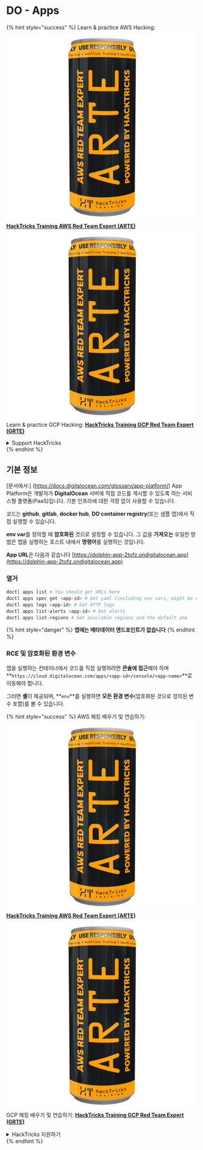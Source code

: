 # DO - Apps

{% hint style="success" %}
Learn & practice AWS Hacking:<img src="../../../.gitbook/assets/image (1) (1) (1).png" alt="" data-size="line">[**HackTricks Training AWS Red Team Expert (ARTE)**](https://training.hacktricks.xyz/courses/arte)<img src="../../../.gitbook/assets/image (1) (1) (1).png" alt="" data-size="line">\
Learn & practice GCP Hacking: <img src="../../../.gitbook/assets/image (2).png" alt="" data-size="line">[**HackTricks Training GCP Red Team Expert (GRTE)**<img src="../../../.gitbook/assets/image (2).png" alt="" data-size="line">](https://training.hacktricks.xyz/courses/grte)

<details>

<summary>Support HackTricks</summary>

* Check the [**subscription plans**](https://github.com/sponsors/carlospolop)!
* **Join the** 💬 [**Discord group**](https://discord.gg/hRep4RUj7f) or the [**telegram group**](https://t.me/peass) or **follow** us on **Twitter** 🐦 [**@hacktricks\_live**](https://twitter.com/hacktricks_live)**.**
* **Share hacking tricks by submitting PRs to the** [**HackTricks**](https://github.com/carlospolop/hacktricks) and [**HackTricks Cloud**](https://github.com/carlospolop/hacktricks-cloud) github repos.

</details>
{% endhint %}

## 기본 정보

[문서에서:] (https://docs.digitalocean.com/glossary/app-platform/) App Platform은 개발자가 **DigitalOcean** 서버에 직접 코드를 게시할 수 있도록 하는 서비스형 플랫폼(PaaS)입니다. 기본 인프라에 대한 걱정 없이 사용할 수 있습니다.

코드는 **github**, **gitlab**, **docker hub**, **DO container registry**(또는 샘플 앱)에서 직접 실행할 수 있습니다.

**env var**를 정의할 때 **암호화된** 것으로 설정할 수 있습니다. 그 값을 **가져오는** 유일한 방법은 앱을 실행하는 호스트 내에서 **명령어**를 실행하는 것입니다.

**App URL**은 다음과 같습니다 [https://dolphin-app-2tofz.ondigitalocean.app](https://dolphin-app-2tofz.ondigitalocean.app)

### 열거
```bash
doctl apps list # You should get URLs here
doctl apps spec get <app-id> # Get yaml (including env vars, might be encrypted)
doctl apps logs <app-id> # Get HTTP logs
doctl apps list-alerts <app-id> # Get alerts
doctl apps list-regions # Get available regions and the default one
```
{% hint style="danger" %}
**앱에는 메타데이터 엔드포인트가 없습니다**
{% endhint %}

### RCE 및 암호화된 환경 변수

앱을 실행하는 컨테이너에서 코드를 직접 실행하려면 **콘솔에 접근**해야 하며 **`https://cloud.digitalocean.com/apps/<app-id>/console/<app-name>`**로 이동해야 합니다.

그러면 **셸**이 제공되며, **`env`**를 실행하면 **모든 환경 변수**(암호화된 것으로 정의된 변수 포함)를 볼 수 있습니다.

{% hint style="success" %}
AWS 해킹 배우기 및 연습하기:<img src="../../../.gitbook/assets/image (1) (1) (1).png" alt="" data-size="line">[**HackTricks Training AWS Red Team Expert (ARTE)**](https://training.hacktricks.xyz/courses/arte)<img src="../../../.gitbook/assets/image (1) (1) (1).png" alt="" data-size="line">\
GCP 해킹 배우기 및 연습하기: <img src="../../../.gitbook/assets/image (2).png" alt="" data-size="line">[**HackTricks Training GCP Red Team Expert (GRTE)**<img src="../../../.gitbook/assets/image (2).png" alt="" data-size="line">](https://training.hacktricks.xyz/courses/grte)

<details>

<summary>HackTricks 지원하기</summary>

* [**구독 계획**](https://github.com/sponsors/carlospolop) 확인하기!
* **💬 [**Discord 그룹**](https://discord.gg/hRep4RUj7f) 또는 [**텔레그램 그룹**](https://t.me/peass)에 참여하거나 **Twitter** 🐦 [**@hacktricks\_live**](https://twitter.com/hacktricks_live)**를 팔로우하세요.**
* **[**HackTricks**](https://github.com/carlospolop/hacktricks) 및 [**HackTricks Cloud**](https://github.com/carlospolop/hacktricks-cloud) 깃허브 리포지토리에 PR을 제출하여 해킹 팁을 공유하세요.**

</details>
{% endhint %}
